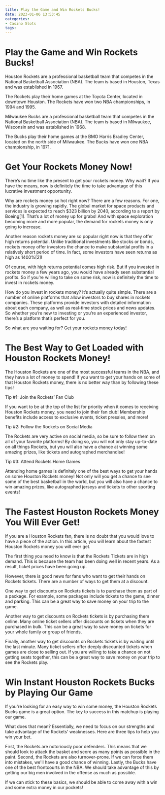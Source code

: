 ```yaml
---
title: Play the Game and Win Rockets Bucks!
date: 2023-01-06 13:53:45
categories:
- Casino Slots
tags:
---
```



#  Play the Game and Win Rockets Bucks!

Houston Rockets are a professional basketball team that competes in the National Basketball Association (NBA). The team is based in Houston, Texas and was established in 1967.

The Rockets play their home games at the Toyota Center, located in downtown Houston. The Rockets have won two NBA championships, in 1994 and 1995.

Milwaukee Bucks are a professional basketball team that competes in the National Basketball Association (NBA). The team is based in Milwaukee, Wisconsin and was established in 1968.

The Bucks play their home games at the BMO Harris Bradley Center, located on the north side of Milwaukee. The Bucks have won one NBA championship, in 1971.

#  Get Your Rockets Money Now!

There’s no time like the present to get your rockets money. Why wait? If you have the means, now is definitely the time to take advantage of this lucrative investment opportunity.

Why are rockets money so hot right now? There are a few reasons. For one, the industry is growing rapidly. The global market for space products and services is expected to reach $323 billion by 2040, according to a report by Boeing[1]. That’s a lot of money up for grabs! And with space exploration becoming more and more popular, the demand for rockets money is only going to increase.

Another reason rockets money are so popular right now is that they offer high returns potential. Unlike traditional investments like stocks or bonds, rockets money offer investors the chance to make substantial profits in a relatively short period of time. In fact, some investors have seen returns as high as 1400%[2]!

Of course, with high returns potential comes high risk. But if you invested in rockets money a few years ago, you would have already seen substantial profits. So if you’re willing to take on some risk, now is definitely the time to invest in rockets money.

How do you invest in rockets money? It’s actually quite simple. There are a number of online platforms that allow investors to buy shares in rockets companies. These platforms provide investors with detailed information about each company, as well as real-time stock prices and news updates. So whether you’re new to investing or you’re an experienced investor, there’s a platform that’s perfect for you.

So what are you waiting for? Get your rockets money today!

#  The Best Way to Get Loaded with Houston Rockets Money!

The Houston Rockets are one of the most successful teams in the NBA, and they have a lot of money to spend! If you want to get your hands on some of that Houston Rockets money, there is no better way than by following these tips!

Tip #1: Join the Rockets’ Fan Club

If you want to be at the top of the list for priority when it comes to receiving Houston Rockets money, you need to join their fan club! Membership benefits include access to exclusive events, ticket presales, and more!

Tip #2: Follow the Rockets on Social Media

The Rockets are very active on social media, so be sure to follow them on all of your favorite platforms! By doing so, you will not only stay up-to-date on all things Rockets, but you will also have a chance at winning some amazing prizes, like tickets and autographed merchandise!

Tip #3: Attend Rockets Home Games

Attending home games is definitely one of the best ways to get your hands on some Houston Rockets money! Not only will you get a chance to see some of the best basketball in the world, but you will also have a chance to win amazing prizes, like autographed jerseys and tickets to other sporting events!

#  The Fastest Houston Rockets Money You Will Ever Get!

If you are a Houston Rockets fan, there is no doubt that you would love to have a piece of the action. In this article, you will learn about the fastest Houston Rockets money you will ever get.

The first thing you need to know is that the Rockets Tickets are in high demand. This is because the team has been doing well in recent years. As a result, ticket prices have been going up.

However, there is good news for fans who want to get their hands on Rockets tickets. There are a number of ways to get them at a discount.

One way to get discounts on Rockets tickets is to purchase them as part of a package. For example, some packages include tickets to the game, dinner and parking. This can be a great way to save money on your trip to the game.

Another way to get discounts on Rockets tickets is by purchasing them online. Many online ticket sellers offer discounts on tickets when they are purchased in bulk. This can be a great way to save money on tickets for your whole family or group of friends.

Finally, another way to get discounts on Rockets tickets is by waiting until the last minute. Many ticket sellers offer deeply discounted tickets when games are close to selling out. If you are willing to take a chance on not getting seats together, this can be a great way to save money on your trip to see the Rockets play.

#  Win Instant Houston Rockets Bucks by Playing Our Game

If you're looking for an easy way to win some money, the Houston Rockets Bucks game is a great option. The key to success in this matchup is playing our game.

What does that mean? Essentially, we need to focus on our strengths and take advantage of the Rockets' weaknesses. Here are three tips to help you win your bet.

First, the Rockets are notoriously poor defenders. This means that we should look to attack the basket and score as many points as possible in the paint. Second, the Rockets are also turnover-prone. If we can force them into mistakes, we'll have a good chance of winning. Lastly, the Bucks have one of the best frontcourts in the NBA. We should take advantage of this by getting our big men involved in the offense as much as possible.

If we can stick to these basics, we should be able to come away with a win and some extra money in our pockets!